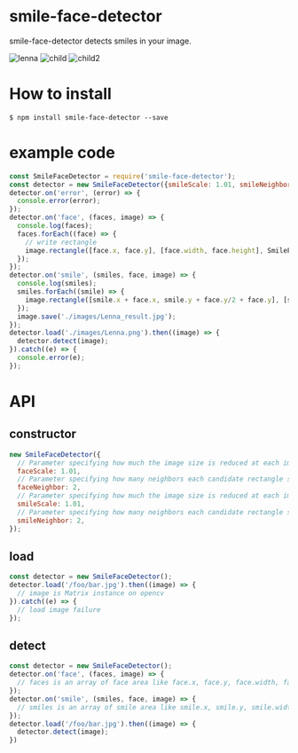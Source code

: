 smile-face-detector
===================

smile-face-detector detects smiles in your image. 

![lenna](https://raw.githubusercontent.com/yosuke-furukawa/smile-face-detector/master/images/Lenna_result.jpg)
![child](https://raw.githubusercontent.com/yosuke-furukawa/smile-face-detector/master/images/child_result.jpg)
![child2](https://raw.githubusercontent.com/yosuke-furukawa/smile-face-detector/master/images/child2_result.jpg)

# How to install 

```
$ npm install smile-face-detector --save
```

# example code

```js
const SmileFaceDetector = require('smile-face-detector');
const detector = new SmileFaceDetector({smileScale: 1.01, smileNeighbor: 10});
detector.on('error', (error) => {
  console.error(error);
});
detector.on('face', (faces, image) => {
  console.log(faces);
  faces.forEach((face) => {
    // write rectangle
    image.rectangle([face.x, face.y], [face.width, face.height], SmileFaceDetector.green, 2);
  });
});
detector.on('smile', (smiles, face, image) => {
  console.log(smiles);
  smiles.forEach((smile) => {
    image.rectangle([smile.x + face.x, smile.y + face.y/2 + face.y], [smile.width, smile.height], SmileFaceDetector.blue, 2);
  });
  image.save('./images/Lenna_result.jpg');
});
detector.load('./images/Lenna.png').then((image) => {
  detector.detect(image);
}).catch((e) => {
  console.error(e);
});
```

# API

## constructor

```js
new SmileFaceDetector({
  // Parameter specifying how much the image size is reduced at each image scale on face detection default: 1.05
  faceScale: 1.01,
  // Parameter specifying how many neighbors each candidate rectangle should have to retain it on face detection default: 8
  faceNeighbor: 2,
  // Parameter specifying how much the image size is reduced at each image scale on smile detection default: 1.7
  smileScale: 1.01,
  // Parameter specifying how many neighbors each candidate rectangle should have to retain it on smile detection default: 22
  smileNeighbor: 2,
});
```

## load

```js
const detector = new SmileFaceDetector();
detector.load('/foo/bar.jpg').then((image) => {
  // image is Matrix instance on opencv
}).catch((e) => {
  // load image failure
});
```

## detect

```js
const detector = new SmileFaceDetector();
detector.on('face', (faces, image) => {
  // faces is an array of face area like face.x, face.y, face.width, face.height
});
detector.on('smile', (smiles, face, image) => {
  // smiles is an array of smile area like smile.x, smile.y, smile.width, smile.height
});
detector.load('/foo/bar.jpg').then((image) => {
  detector.detect(image);
})
```
